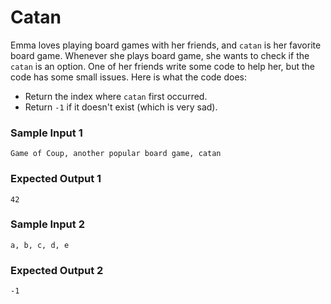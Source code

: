 # Catan
Emma loves playing board games with her friends, and `catan` is her favorite board game. 
Whenever she plays board game, she wants to check if the `catan` is an option.
One of her friends write some code to help her, but the code has some small issues.
Here is what the code does:
* Return the index where `catan` first occurred.
* Return `-1` if it doesn't exist (which is very sad).
### Sample Input 1
```
Game of Coup, another popular board game, catan
```
### Expected Output 1
```
42
```
### Sample Input 2
```
a, b, c, d, e
```
### Expected Output 2
```
-1
```
